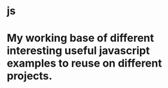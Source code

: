 # js

# My working base of different interesting useful javascript examples to reuse on different projects.
